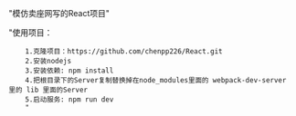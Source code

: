 "模仿卖座网写的React项目"

"使用项目：

        1.克隆项目：https://github.com/chenpp226/React.git
        2.安装nodejs
        3.安装依赖: npm install
        4.把根目录下的Server复制替换掉在node_modules里面的 webpack-dev-server 里的 lib 里面的Server
        5.启动服务: npm run dev
        "

